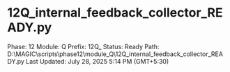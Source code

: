# 12Q_internal_feedback_collector_READY.py

Phase: 12
Module: Q
Prefix: 12Q_
Status: Ready
Path: D:\MAGIC\scripts\phase12\module_Q\12Q_internal_feedback_collector_READY.py
Last Updated: July 28, 2025 5:14 PM (GMT+5:30)